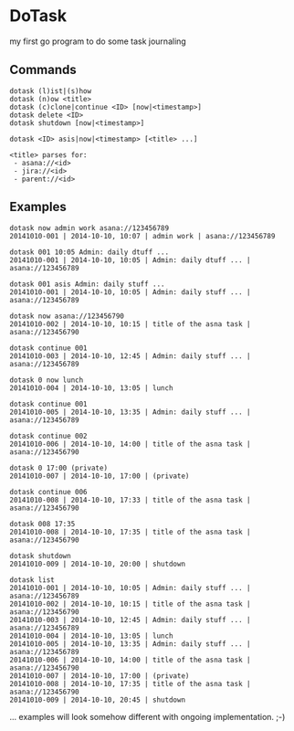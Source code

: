 # DoTask

my first go program to do some task journaling

## Commands

    dotask (l)ist|(s)how
    dotask (n)ow <title>
    dotask (c)clone|continue <ID> [now|<timestamp>]
    dotask delete <ID>
    dotask shutdown [now|<timestamp>]

    dotask <ID> asis|now|<timestamp> [<title> ...]

    <title> parses for:
     - asana://<id>
     - jira://<id>
     - parent://<id>

## Examples

    dotask now admin work asana://123456789
    20141010-001 | 2014-10-10, 10:07 | admin work | asana://123456789

    dotask 001 10:05 Admin: daily dtuff ...
    20141010-001 | 2014-10-10, 10:05 | Admin: daily dtuff ... | asana://123456789

    dotask 001 asis Admin: daily stuff ...
    20141010-001 | 2014-10-10, 10:05 | Admin: daily stuff ... | asana://123456789

    dotask now asana://123456790
    20141010-002 | 2014-10-10, 10:15 | title of the asna task | asana://123456790

    dotask continue 001
    20141010-003 | 2014-10-10, 12:45 | Admin: daily stuff ... | asana://123456789

    dotask 0 now lunch
    20141010-004 | 2014-10-10, 13:05 | lunch

    dotask continue 001
    20141010-005 | 2014-10-10, 13:35 | Admin: daily stuff ... | asana://123456789

    dotask continue 002
    20141010-006 | 2014-10-10, 14:00 | title of the asna task | asana://123456790

    dotask 0 17:00 (private)
    20141010-007 | 2014-10-10, 17:00 | (private)

    dotask continue 006
    20141010-008 | 2014-10-10, 17:33 | title of the asna task | asana://123456790

    dotask 008 17:35
    20141010-008 | 2014-10-10, 17:35 | title of the asna task | asana://123456790

    dotask shutdown
    20141010-009 | 2014-10-10, 20:00 | shutdown

    dotask list
    20141010-001 | 2014-10-10, 10:05 | Admin: daily stuff ... | asana://123456789
    20141010-002 | 2014-10-10, 10:15 | title of the asna task | asana://123456790
    20141010-003 | 2014-10-10, 12:45 | Admin: daily stuff ... | asana://123456789
    20141010-004 | 2014-10-10, 13:05 | lunch
    20141010-005 | 2014-10-10, 13:35 | Admin: daily stuff ... | asana://123456789
    20141010-006 | 2014-10-10, 14:00 | title of the asna task | asana://123456790
    20141010-007 | 2014-10-10, 17:00 | (private)
    20141010-008 | 2014-10-10, 17:35 | title of the asna task | asana://123456790
    20141010-009 | 2014-10-10, 20:45 | shutdown

... examples will look somehow different with ongoing implementation. ;-)

